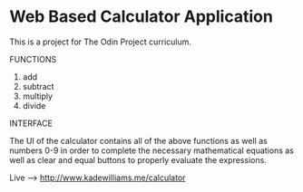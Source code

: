 # Web Based Calculator Application

This is a project for The Odin Project curriculum.

FUNCTIONS

1. add
2. subtract
3. multiply
4. divide

INTERFACE

The UI of the calculator contains all of the above functions as well as numbers 0-9 in order to complete the necessary mathematical equations as well as clear and equal buttons to properly evaluate the expressions.

Live --> http://www.kadewilliams.me/calculator

